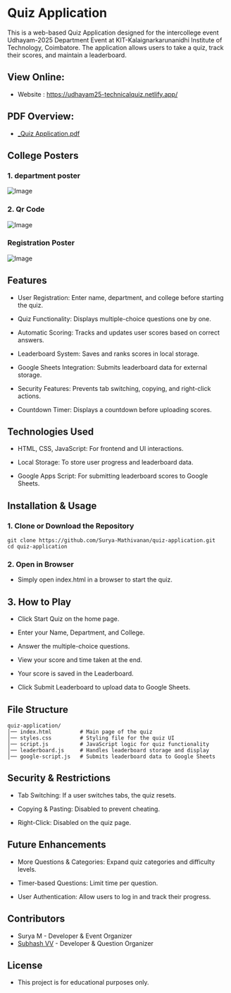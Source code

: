 # Quiz Application
This is a web-based Quiz Application designed for the intercollege event Udhayam-2025 Department Event at KIT-Kalaignarkarunanidhi Institute of Technology, Coimbatore. The application allows users to take a quiz, track their scores, and maintain a leaderboard.

## View Online:
 - Website : https://udhayam25-technicalquiz.netlify.app/

## PDF Overview:
 - [_Quiz Application.pdf](https://github.com/user-attachments/files/21146445/_Quiz.Application.pdf)

## College Posters
### 1. department poster
![Image](https://github.com/user-attachments/assets/1bbce667-a473-4a3f-8324-2abc454dfed0)
### 2. Qr Code 
![Image](https://github.com/user-attachments/assets/b1a00a75-5e5b-4b14-a35a-693cd1fc30aa)
### Registration Poster
![Image](https://github.com/user-attachments/assets/82d32778-82d3-430b-836e-d555241b541b)


## Features
 - User Registration: Enter name, department, and college before starting the quiz.

 - Quiz Functionality: Displays multiple-choice questions one by one.

 - Automatic Scoring: Tracks and updates user scores based on correct answers.

 - Leaderboard System: Saves and ranks scores in local storage.

 - Google Sheets Integration: Submits leaderboard data for external storage.

 - Security Features: Prevents tab switching, copying, and right-click actions.

 - Countdown Timer: Displays a countdown before uploading scores.

## Technologies Used
 - HTML, CSS, JavaScript: For frontend and UI interactions.

 - Local Storage: To store user progress and leaderboard data.

 - Google Apps Script: For submitting leaderboard scores to Google Sheets.

## Installation & Usage
### 1. Clone or Download the Repository
```
git clone https://github.com/Surya-Mathivanan/quiz-application.git
cd quiz-application
```
### 2. Open in Browser
 - Simply open index.html in a browser to start the quiz.

## 3. How to Play
 - Click Start Quiz on the home page.

 - Enter your Name, Department, and College.

 - Answer the multiple-choice questions.

 - View your score and time taken at the end.

 - Your score is saved in the Leaderboard.

 - Click Submit Leaderboard to upload data to Google Sheets.

## File Structure
```
quiz-application/
│── index.html         # Main page of the quiz
│── styles.css         # Styling file for the quiz UI
│── script.js          # JavaScript logic for quiz functionality
│── leaderboard.js     # Handles leaderboard storage and display
│── google-script.js   # Submits leaderboard data to Google Sheets
```

## Security & Restrictions
 - Tab Switching: If a user switches tabs, the quiz resets.

 - Copying & Pasting: Disabled to prevent cheating.

 - Right-Click: Disabled on the quiz page.

## Future Enhancements
 - More Questions & Categories: Expand quiz categories and difficulty levels.

 - Timer-based Questions: Limit time per question.

 - User Authentication: Allow users to log in and track their progress.

## Contributors
 - Surya M - Developer & Event Organizer
 - [Subhash VV](https://github.com/Subhash2615) - Developer & Question Organizer

## License
 - This project is for educational purposes only.





























